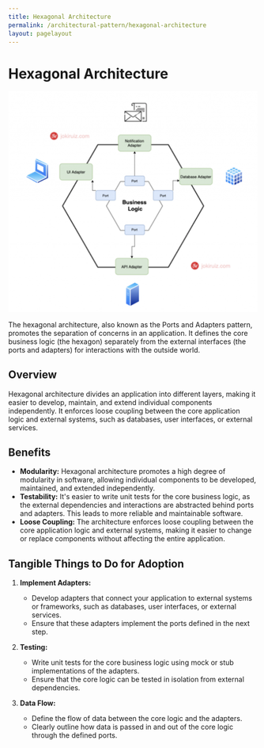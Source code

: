 ```yaml
---
title: Hexagonal Architecture 
permalink: /architectural-pattern/hexagonal-architecture
layout: pagelayout
---
```


# Hexagonal Architecture 

![Hexagonal Architecture](../../pictures/hexa.png)

The hexagonal architecture, also known as the Ports and Adapters pattern, promotes the separation of concerns in an application. It defines the core business logic (the hexagon) separately from the external interfaces (the ports and adapters) for interactions with the outside world.

## Overview

Hexagonal architecture divides an application into different layers, making it easier to develop, maintain, and extend individual components independently. It enforces loose coupling between the core application logic and external systems, such as databases, user interfaces, or external services.

## Benefits

- **Modularity:** Hexagonal architecture promotes a high degree of modularity in software, allowing individual components to be developed, maintained, and extended independently.
- **Testability:** It's easier to write unit tests for the core business logic, as the external dependencies and interactions are abstracted behind ports and adapters. This leads to more reliable and maintainable software.
- **Loose Coupling:** The architecture enforces loose coupling between the core application logic and external systems, making it easier to change or replace components without affecting the entire application.

## Tangible Things to Do for Adoption

1. **Implement Adapters:**
   - Develop adapters that connect your application to external systems or frameworks, such as databases, user interfaces, or external services.
   - Ensure that these adapters implement the ports defined in the next step.

2. **Testing:**
   - Write unit tests for the core business logic using mock or stub implementations of the adapters.
   - Ensure that the core logic can be tested in isolation from external dependencies.

3. **Data Flow:**
   - Define the flow of data between the core logic and the adapters.
   - Clearly outline how data is passed in and out of the core logic through the defined ports.
